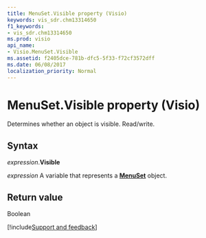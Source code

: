 ```yaml
---
title: MenuSet.Visible property (Visio)
keywords: vis_sdr.chm13314650
f1_keywords:
- vis_sdr.chm13314650
ms.prod: visio
api_name:
- Visio.MenuSet.Visible
ms.assetid: f2405dce-781b-dfc5-5f33-f72cf3572dff
ms.date: 06/08/2017
localization_priority: Normal
---
```



# MenuSet.Visible property (Visio)

Determines whether an object is visible. Read/write.


## Syntax

_expression_.**Visible**

_expression_ A variable that represents a **[MenuSet](Visio.MenuSet.md)** object.


## Return value

Boolean

[!include[Support and feedback](~/includes/feedback-boilerplate.md)]
